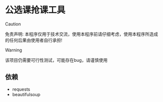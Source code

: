 # 公选课抢课工具

> [!CAUTION]
> 免责声明: 本程序仅用于技术交流，使用本程序前请仔细考虑，使用本程序所造成的任何后果由使用者自行承担!

>[!WARNING]
>该项目仍需要可行性测试，可能存在bug，请谨慎使用

## 依赖
- requests
- beautifulsoup